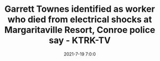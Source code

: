 ---
"title": "Garrett Townes identified as worker who died from electrical shocks at Margaritaville Resort, Conroe police say - KTRK-TV"
"date": "2021-7-19 7:0:0"
"feed_name": "GOOGLENEWSINDUSTRIAL"
"feed_website": "https://news.google.com/search?q=industrial%2Bincident&hl=en-US&gl=US&ceid=US:en"
"feed_rss": "https://news.google.com/rss/search?q=industrial%2Bincident&hl=en-US&gl=US&ceid=US:en"
"link": "https://abc13.com/two-injured-during-industrial-accident-margaritaville-resort-workers-in-conroe/10897282/"
"file": "_posts/2021-1-1-8a034cf07e865ce3e67cf236a08fef8a64b1de5f.md"
"accident": "1"
"drilling": "1"
"dead": "1"
"injured": "0"
---